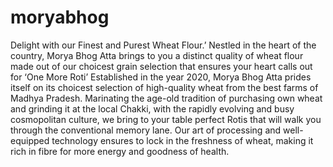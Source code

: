 # moryabhog
Delight with our Finest and Purest Wheat Flour.’ Nestled in the heart of the country, Morya Bhog Atta brings to you a distinct quality of wheat flour made out of our choicest grain selection that ensures your heart calls out for ‘One More Roti’ Established in the year 2020, Morya Bhog Atta prides itself on its choicest selection of high-quality wheat from the best farms of Madhya Pradesh. Marinating the age-old tradition of purchasing own wheat and grinding it at the local Chakki, with the rapidly evolving and busy cosmopolitan culture, we bring to your table perfect Rotis that will walk you through the conventional memory lane. Our art of processing and well-equipped technology ensures to lock in the freshness of wheat, making it rich in fibre for more energy and goodness of health.
